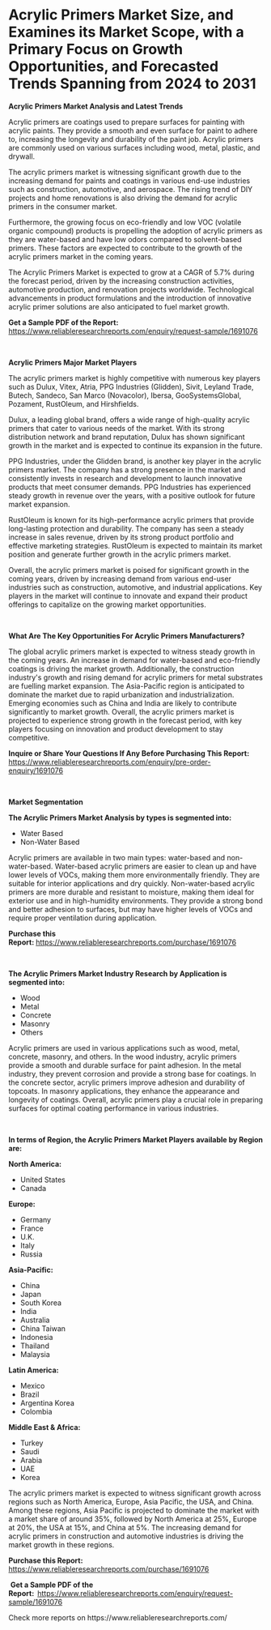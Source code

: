 <p><h1>Acrylic Primers Market Size, and Examines its Market Scope, with a Primary Focus on Growth Opportunities, and Forecasted Trends Spanning from 2024 to 2031</h1></p><p><strong>Acrylic Primers Market Analysis and Latest Trends</strong></p>
<p><p>Acrylic primers are coatings used to prepare surfaces for painting with acrylic paints. They provide a smooth and even surface for paint to adhere to, increasing the longevity and durability of the paint job. Acrylic primers are commonly used on various surfaces including wood, metal, plastic, and drywall.</p><p>The acrylic primers market is witnessing significant growth due to the increasing demand for paints and coatings in various end-use industries such as construction, automotive, and aerospace. The rising trend of DIY projects and home renovations is also driving the demand for acrylic primers in the consumer market.</p><p>Furthermore, the growing focus on eco-friendly and low VOC (volatile organic compound) products is propelling the adoption of acrylic primers as they are water-based and have low odors compared to solvent-based primers. These factors are expected to contribute to the growth of the acrylic primers market in the coming years.</p><p>The Acrylic Primers Market is expected to grow at a CAGR of 5.7% during the forecast period, driven by the increasing construction activities, automotive production, and renovation projects worldwide. Technological advancements in product formulations and the introduction of innovative acrylic primer solutions are also anticipated to fuel market growth.</p></p>
<p><strong>Get a Sample PDF of the Report:&nbsp;</strong> <a href="https://www.reliableresearchreports.com/enquiry/request-sample/1691076">https://www.reliableresearchreports.com/enquiry/request-sample/1691076</a></p>
<p>&nbsp;</p>
<p><strong>Acrylic Primers Major Market Players</strong></p>
<p><p>The acrylic primers market is highly competitive with numerous key players such as Dulux, Vitex, Atria, PPG Industries (Glidden), Sivit, Leyland Trade, Butech, Sandeco, San Marco (Novacolor), Ibersa, GooSystemsGlobal, Pozament, RustOleum, and Hirshfields. </p><p>Dulux, a leading global brand, offers a wide range of high-quality acrylic primers that cater to various needs of the market. With its strong distribution network and brand reputation, Dulux has shown significant growth in the market and is expected to continue its expansion in the future.</p><p>PPG Industries, under the Glidden brand, is another key player in the acrylic primers market. The company has a strong presence in the market and consistently invests in research and development to launch innovative products that meet consumer demands. PPG Industries has experienced steady growth in revenue over the years, with a positive outlook for future market expansion.</p><p>RustOleum is known for its high-performance acrylic primers that provide long-lasting protection and durability. The company has seen a steady increase in sales revenue, driven by its strong product portfolio and effective marketing strategies. RustOleum is expected to maintain its market position and generate further growth in the acrylic primers market.</p><p>Overall, the acrylic primers market is poised for significant growth in the coming years, driven by increasing demand from various end-user industries such as construction, automotive, and industrial applications. Key players in the market will continue to innovate and expand their product offerings to capitalize on the growing market opportunities.</p></p>
<p>&nbsp;</p>
<p><strong>What Are The Key Opportunities For Acrylic Primers Manufacturers?</strong></p>
<p><p>The global acrylic primers market is expected to witness steady growth in the coming years. An increase in demand for water-based and eco-friendly coatings is driving the market growth. Additionally, the construction industry's growth and rising demand for acrylic primers for metal substrates are fuelling market expansion. The Asia-Pacific region is anticipated to dominate the market due to rapid urbanization and industrialization. Emerging economies such as China and India are likely to contribute significantly to market growth. Overall, the acrylic primers market is projected to experience strong growth in the forecast period, with key players focusing on innovation and product development to stay competitive.</p></p>
<p><strong>Inquire or Share Your Questions If Any Before Purchasing This Report:</strong> <a href="https://www.reliableresearchreports.com/enquiry/pre-order-enquiry/1691076">https://www.reliableresearchreports.com/enquiry/pre-order-enquiry/1691076</a></p>
<p>&nbsp;</p>
<p><strong>Market Segmentation</strong></p>
<p><strong>The Acrylic Primers Market Analysis by types is segmented into:</strong></p>
<p><ul><li>Water Based</li><li>Non-Water Based</li></ul></p>
<p><p>Acrylic primers are available in two main types: water-based and non-water-based. Water-based acrylic primers are easier to clean up and have lower levels of VOCs, making them more environmentally friendly. They are suitable for interior applications and dry quickly. Non-water-based acrylic primers are more durable and resistant to moisture, making them ideal for exterior use and in high-humidity environments. They provide a strong bond and better adhesion to surfaces, but may have higher levels of VOCs and require proper ventilation during application.</p></p>
<p><strong>Purchase this Report:&nbsp;</strong><a href="https://www.reliableresearchreports.com/purchase/1691076">https://www.reliableresearchreports.com/purchase/1691076</a></p>
<p>&nbsp;</p>
<p><strong>The Acrylic Primers Market Industry Research by Application is segmented into:</strong></p>
<p><ul><li>Wood</li><li>Metal</li><li>Concrete</li><li>Masonry</li><li>Others</li></ul></p>
<p><p>Acrylic primers are used in various applications such as wood, metal, concrete, masonry, and others. In the wood industry, acrylic primers provide a smooth and durable surface for paint adhesion. In the metal industry, they prevent corrosion and provide a strong base for coatings. In the concrete sector, acrylic primers improve adhesion and durability of topcoats. In masonry applications, they enhance the appearance and longevity of coatings. Overall, acrylic primers play a crucial role in preparing surfaces for optimal coating performance in various industries.</p></p>
<p>&nbsp;</p>
<p><strong>In terms of Region, the Acrylic Primers Market Players available by Region are:</strong></p>
<p>
    <p> <strong> North America: </strong>
        <ul>
            <li>United States</li>
            <li>Canada</li>
        </ul>
        </p> 
    <p> <strong> Europe: </strong>
        <ul>
            <li>Germany</li>
            <li>France</li>
            <li>U.K.</li>
            <li>Italy</li>
            <li>Russia</li>
        </ul>
        </p> 
    <p> <strong> Asia-Pacific: </strong>
        <ul>
            <li>China</li>
            <li>Japan</li>
            <li>South Korea</li>
            <li>India</li>
            <li>Australia</li>
            <li>China Taiwan</li>
            <li>Indonesia</li>
            <li>Thailand</li>
            <li>Malaysia</li>
        </ul>
        </p> 
    <p> <strong> Latin America: </strong>
        <ul>
            <li>Mexico</li>
            <li>Brazil</li>
            <li>Argentina Korea</li>
            <li>Colombia</li>
        </ul>
        </p> 
    <p> <strong> Middle East & Africa: </strong>
        <ul>
            <li>Turkey</li>
            <li>Saudi</li>
            <li>Arabia</li>
            <li>UAE</li>
            <li>Korea</li>
        </ul>
    </p>
    </p>
<p><p>The acrylic primers market is expected to witness significant growth across regions such as North America, Europe, Asia Pacific, the USA, and China. Among these regions, Asia Pacific is projected to dominate the market with a market share of around 35%, followed by North America at 25%, Europe at 20%, the USA at 15%, and China at 5%. The increasing demand for acrylic primers in construction and automotive industries is driving the market growth in these regions.</p></p>
<p><strong>Purchase this Report: </strong><a href="https://www.reliableresearchreports.com/purchase/1691076">https://www.reliableresearchreports.com/purchase/1691076</a></p>
<p>&nbsp;<strong>Get a Sample PDF of the Report:&nbsp;&nbsp;</strong><a href="https://www.reliableresearchreports.com/enquiry/request-sample/1691076">https://www.reliableresearchreports.com/enquiry/request-sample/1691076</a></p>
<p><strong></strong></p>
<p>Check more reports on https://www.reliableresearchreports.com/</p>
